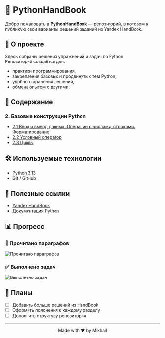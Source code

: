 # 📘 PythonHandBook


Добро пожаловать в **PythonHandBook** — репозиторий, в котором я публикую свои варианты решений заданий из [Yandex HandBook](https://education.yandex.ru/handbook/python).


## 🚀 О проекте
Здесь собраны решения упражнений и задач по Python.  
Репозиторий создаётся для:
- практики программирования,
- закрепления базовых и продвинутых тем Python,
- удобного хранения решений,
- обмена опытом с другими.


## 📖 Содержание

### 2. Базовые конструкции Python
- [2.1 Ввод и вывод данных. Операции с числами, строками. Форматирование](https://github.com/mshqq/PythonHandBook/tree/main/2.%20Basic%20Python%20Constructs/2.1.%20Input%20and%20output%20of%20data.%20Operations%20with%20numbers%2C%20strings.%20Formatting)
- [2.2 Условный оператор](https://github.com/mshqq/PythonHandBook/tree/main/2.%20Basic%20Python%20Constructs/2.2%20Conditional%20operator)
- [2.3 Циклы](https://github.com/mshqq/PythonHandBook/tree/main/2.%20Basic%20Python%20Constructs/2.3%20Loops)


## 🛠 Используемые технологии
- Python 3.13
- Git / GitHub


## 🔗 Полезные ссылки
- [Yandex HandBook](https://education.yandex.ru/handbook/python)
- [Документация Python](https://docs.python.org/3/)


## 📊 Прогресс

### 📖 Прочитано параграфов
![Прочитано параграфов](https://img.shields.io/badge/Прочитано-7%2F27-blue)

### ✅ Выполнено задач
![Выполнено задач](https://img.shields.io/badge/Выполнено-29%2F290-green)


## 📌 Планы
- [ ] Добавить больше решений из HandBook
- [ ] Оформить пояснения к каждому разделу
- [ ] Дополнить структуру репозитория
---

<p align="center">Made with ❤️ by Mikhail</p>
